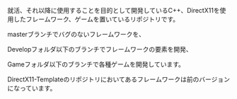 就活、それ以降に使用することを目的として開発しているC++、DirectX11を使用したフレームワーク、ゲームを置いているリポジトリです。

masterブランチでバグのないフレームワークを、

Developフォルダ以下のブランチでフレームワークの要素を開発、

Gameフォルダ以下のブランチで各種ゲームを開発しています。



DirectX11-Templateのリポジトリにおいてあるフレームワークは前のバージョンになっています。